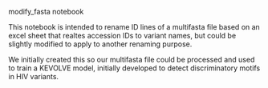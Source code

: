 modify_fasta notebook

This notebook is intended to rename ID lines of a multifasta file based on an excel sheet that realtes accession IDs to variant names, but could be slightly modified to apply to another renaming purpose. 

We initially created this so our multifasta file could be processed and used to train a KEVOLVE model, initially developed to detect discriminatory motifs in HIV variants.
